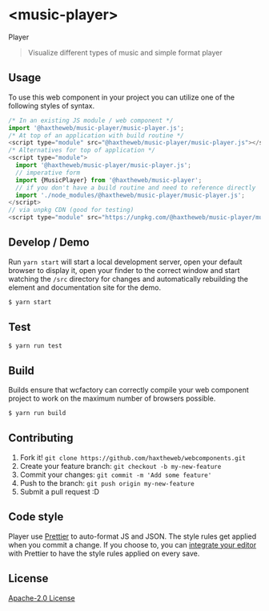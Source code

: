 # &lt;music-player&gt;

Player
> Visualize different types of music and simple format player

## Usage
To use this web component in your project you can utilize one of the following styles of syntax.

```js
/* In an existing JS module / web component */
import '@haxtheweb/music-player/music-player.js';
/* At top of an application with build routine */
<script type="module" src="@haxtheweb/music-player/music-player.js"></script>
/* Alternatives for top of application */
<script type="module">
  import '@haxtheweb/music-player/music-player.js';
  // imperative form
  import {MusicPlayer} from '@haxtheweb/music-player';
  // if you don't have a build routine and need to reference directly
  import './node_modules/@haxtheweb/music-player/music-player.js';
</script>
// via unpkg CDN (good for testing)
<script type="module" src="https://unpkg.com/@haxtheweb/music-player/music-player.js"></script>
```

## Develop / Demo
Run `yarn start` will start a local development server, open your default browser to display it, open your finder to the correct window and start watching the `/src` directory for changes and automatically rebuilding the element and documentation site for the demo.
```bash
$ yarn start
```

## Test

```bash
$ yarn run test
```

## Build
Builds ensure that wcfactory can correctly compile your web component project to
work on the maximum number of browsers possible.
```bash
$ yarn run build
```

## Contributing

1. Fork it! `git clone https://github.com/haxtheweb/webcomponents.git`
2. Create your feature branch: `git checkout -b my-new-feature`
3. Commit your changes: `git commit -m 'Add some feature'`
4. Push to the branch: `git push origin my-new-feature`
5. Submit a pull request :D

## Code style

Player  use [Prettier][prettier] to auto-format JS and JSON.  The style rules get applied when you commit a change.  If you choose to, you can [integrate your editor][prettier-ed] with Prettier to have the style rules applied on every save.

[prettier]: https://github.com/prettier/prettier/
[prettier-ed]: https://github.com/prettier/prettier/#editor-integration
[polyserve]: https://github.com/Polymer/polyserve
[web-component-tester]: https://github.com/Polymer/web-component-tester

## License
[Apache-2.0 License](http://opensource.org/licenses/Apache-2.0)
